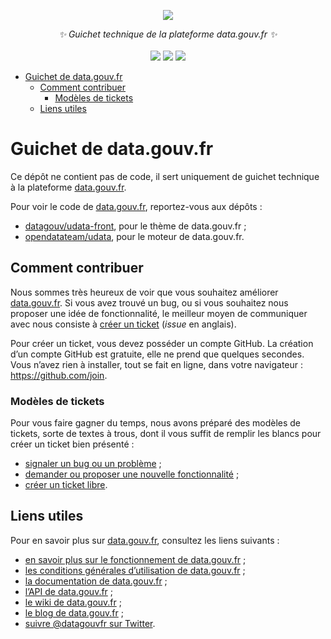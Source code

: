 <p align="center">
    <img src="https://user-images.githubusercontent.com/60264344/134811328-178377e1-dd7b-4397-80ed-2129bcf0abeb.png">  
</p>
<p align="center">
    <i>✨ Guichet technique de la plateforme data.gouv.fr ✨</i>
    <br>
    <br>
    <img src="https://img.shields.io/github/issues/etalab/data.gouv.fr">
    <img src="https://img.shields.io/github/issues-closed/etalab/data.gouv.fr">
    <img src="https://img.shields.io/github/contributors/etalab/data.gouv.fr">
</p>

- [Guichet de data.gouv.fr](#guichet-de-datagouvfr)
  - [Comment contribuer](#comment-contribuer)
    - [Modèles de tickets](#modèles-de-tickets)
  - [Liens utiles](#liens-utiles)

# Guichet de data.gouv.fr

Ce dépôt ne contient pas de code, il sert uniquement de guichet technique à la plateforme [data.gouv.fr](https://www.data.gouv.fr/fr/).

Pour voir le code de [data.gouv.fr](https://www.data.gouv.fr/fr/), reportez-vous aux dépôts&nbsp;:

* [datagouv/udata-front](https://github.com/datagouv/udata-front), pour le thème de data.gouv.fr&nbsp;;
* [opendatateam/udata](https://github.com/opendatateam/udata), pour le moteur de data.gouv.fr.

## Comment contribuer

Nous sommes très heureux de voir que vous souhaitez améliorer [data.gouv.fr](https://www.data.gouv.fr/fr/). Si vous avez trouvé un bug, ou si vous souhaitez nous proposer une idée de fonctionnalité, le meilleur moyen de communiquer avec nous consiste à [créer un ticket](https://github.com/etalab/data.gouv.fr/issues/new/choose) (_issue_ en anglais).

Pour créer un ticket, vous devez posséder un compte GitHub. La création d’un compte GitHub est gratuite, elle ne prend que quelques secondes. Vous n’avez rien à installer, tout se fait en ligne, dans votre navigateur : https://github.com/join.

### Modèles de tickets

Pour vous faire gagner du temps, nous avons préparé des modèles de tickets, sorte de textes à trous, dont il vous suffit de remplir les blancs pour créer un ticket bien présenté :

* [signaler un bug ou un problème](https://github.com/etalab/data.gouv.fr/issues/new?template=signaler-un-bug.md)&nbsp;;
* [demander ou proposer une nouvelle fonctionnalité](https://github.com/etalab/data.gouv.fr/issues/new?template=proposer-une-am-lioration.md)&nbsp;;
* [créer un ticket libre](https://github.com/etalab/data.gouv.fr/issues/new).

## Liens utiles

Pour en savoir plus sur [data.gouv.fr](https://www.data.gouv.fr/fr/), consultez les liens suivants&nbsp;:

* [en savoir plus sur le fonctionnement de data.gouv.fr](https://github.com/etalab/data.gouv.fr/wiki)&nbsp;;
* [les conditions générales d’utilisation de data.gouv.fr](https://github.com/etalab/data.gouv.fr/blob/master/CGU.md)&nbsp;;
* [la documentation de data.gouv.fr](https://doc.data.gouv.fr)&nbsp;;
* [l’API de data.gouv.fr](https://www.data.gouv.fr/fr/apidoc/)&nbsp;;
* [le wiki de data.gouv.fr](https://github.com/etalab/data.gouv.fr/wiki)&nbsp;;
* [le blog de data.gouv.fr](https://www.data.gouv.fr/fr/posts/)&nbsp;;
* [suivre @datagouvfr sur Twitter](https://twitter.com/datagouvfr).
